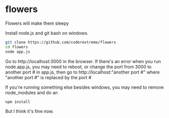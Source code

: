# flowers
Flowers will make them sleepy

Install node.js and git bash on windows.

```bash
git clone https://github.com/coderextreme/flowers
cd flowers
node app.js
```
Go to http://localhost:3000 in the browser.  If there's an error when you run node.app.js, you may need to reboot, or change the port from 3000 to another port # in app.js, then go to http://localhost:"another port #" where "another port #" is replaced by the port #


If you're running something else besides windows, you may need to remove node_modules and do an

```bash
npm install
```

But I think it's fine now.
